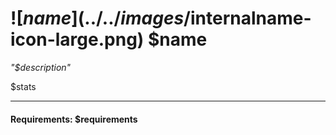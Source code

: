 # ![$name](../../images/$internalname-icon-large.png) $name 

*"$description"*

$stats

--- 

#### Requirements: $requirements